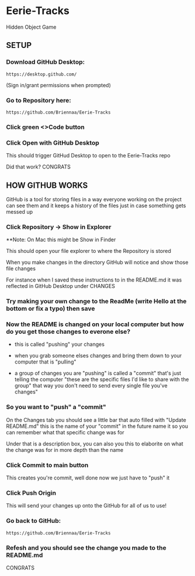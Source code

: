 # Eerie-Tracks
Hidden Object Game


## SETUP

### Download GitHub Desktop:
	https://desktop.github.com/

(Sign in/grant permissions when prompted)


### Go to Repository here:
	https://github.com/Briennaa/Eerie-Tracks


### Click green <>Code button

### Click Open with GitHub Desktop

This should trigger GitHud Desktop to open to the Eerie-Tracks repo

Did that work?
CONGRATS



## HOW GITHUB WORKS

GitHub is a tool for storing files in a way everyone working on the project can see them 
and it keeps a history of the files just in case something gets messed up


### Click Repository -> Show in Explorer

**Note: On Mac this might be Show in Finder

This should open your file explorer to where the Repository is stored

When you make changes in the directory GitHub will notice and show those file changes 

For instance when I saved these instructions to in the README.md it was reflected in GitHub Desktop under CHANGES

### Try making your own change to the ReadMe (write Hello at the bottom or fix a typo) then save


### Now the README is changed on your local computer but how do you get those changes to everone else?
- this is called "pushing" your changes
* when you grab someone elses changes and bring them down to your computer that is "pulling"
+ a group of changes you are "pushing" is called a "commit" that's just telling the computer "these are the specific files I'd like to share with the group" that way you don't need to send every single file you've changes"


### So you want to "push" a "commit"
On the Changes tab you should see a little bar that auto filled with "Update README.md" this is the name of your "commit" in the future name it so you can remember what that specific change was for

Under that is a description box, you can also you this to elaborite on what the change was for in more depth than the name


### Click Commit to main button
This creates you're commit, well done now we just have to "push" it


### Click Push Origin
This will send your changes up onto the GitHub for all of us to use!


### Go back to GitHub:
	https://github.com/Briennaa/Eerie-Tracks

### Refesh and you should see the change you made to the README.md

CONGRATS



